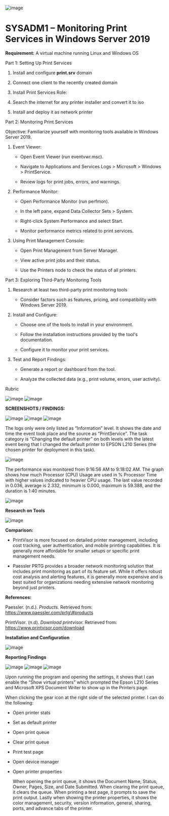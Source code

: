 ![image](https://github.com/user-attachments/assets/83c68971-a58a-447b-9857-6de231812d1d)

# SYSADM1 – Monitoring Print Services in Windows Server 2019

**Requirement:** A virtual machine running Linux and Windows OS

Part 1: Setting Up Print Services

1. Install and configure **print.srv** domain 

2. Connect one client to the recently created domain

3. Install Print Services Role:

4. Search the internet for any printer installer and convert it to iso

5. Install and deploy it as network printer

Part 2: Monitoring Print Services

Objective: Familiarize yourself with monitoring tools available in Windows Server 2019\.

1. Event Viewer:

   * Open Event Viewer (run eventvwr.msc).

   * Navigate to Applications and Services Logs \> Microsoft \> Windows \> PrintService.

   * Review logs for print jobs, errors, and warnings.

2. Performance Monitor:

   * Open Performance Monitor (run perfmon).

   * In the left pane, expand Data Collector Sets \> System.

   * Right-click System Performance and select Start.

   * Monitor performance metrics related to print services.

3. Using Print Management Console:

   * Open Print Management from Server Manager.

   * View active print jobs and their status.

   * Use the Printers node to check the status of all printers.

Part 3: Exploring Third-Party Monitoring Tools

1. Research at least two third-party print monitoring tools 

   * Consider factors such as features, pricing, and compatibility with Windows Server 2019\.

2. Install and Configure:

   * Choose one of the tools to install in your environment.

   * Follow the installation instructions provided by the tool's documentation.

   * Configure it to monitor your print services.

3. Test and Report Findings:

   * Generate a report or dashboard from the tool.

   * Analyze the collected data (e.g., print volume, errors, user activity).

Rubric

![image](https://github.com/user-attachments/assets/3ad79687-838a-4346-b5ea-91f6c289618c)
![image](https://github.com/user-attachments/assets/58dedb05-9de3-45e8-9a83-45d00d6e66cf)

**SCREENSHOTS / FINDINGS:**

![image](https://github.com/user-attachments/assets/35148eb1-2cbd-42dd-818b-6a09831dd94a)
![image](https://github.com/user-attachments/assets/82f37a66-90ac-47d5-86fb-52ae3a6ebb6a)
![image](https://github.com/user-attachments/assets/687d1dcf-4cb4-40c7-ba99-016ef2ee4485)

The logs only were only listed as “Information” level. It shows the date and time the event took place and the source as “PrintService”. The task category is “Changing the default printer” on both levels with the latest event being that I changed the default printer to EPSON L210 Series (the chosen printer for deployment in this task).

![image](https://github.com/user-attachments/assets/45d3ea2f-4b30-42a9-8ac2-7de790d0f7a1)

The performance was monitored from 9:16:56 AM to 9:18:02 AM. The graph shows how much Processor (CPU) Usage are used in % Processor Time with higher values indicated to heavier CPU usage. The last value recorded in 0.036, average is 2.332, minimum is 0.000, maximum is 59.388, and the duration is 1:40 minutes.

![image](https://github.com/user-attachments/assets/3bafbb85-d9bc-4546-b2ea-8037e5f8ddc5)

**Research on Tools**

![image](https://github.com/user-attachments/assets/1b586a13-2bd1-45ce-9d08-48df0978e424)

**Comparison:**

* PrintVisor is more focused on detailed printer management, including cost tracking, user authentication, and mobile printing capabilities. It is generally more affordable for smaller setups or specific print management needs.

* Paessler PRTG provides a broader network monitoring solution that includes print monitoring as part of its feature set. While it offers robust cost analysis and alerting features, it is generally more expensive and is best suited for organizations needing extensive network monitoring beyond just printers.

**References:**

Paessler. (n.d.). *Products.* Retrieved from: https://www.paessler.com/prtg\#products

PrintVisor. (n.d). *Download printvisor.* Retrieved from: https://www.printvisor.com/download

**Installation and Configuration**

![image](https://github.com/user-attachments/assets/df333eae-bf3a-4383-b237-03dfa60fadaf)

**Reporting Findings**

![image](https://github.com/user-attachments/assets/2e4a8384-2dbd-4b89-80e3-4400471f57b4)
![image](https://github.com/user-attachments/assets/56b3674c-f52c-48c5-9b05-25423488497a)
![image](https://github.com/user-attachments/assets/a166a88c-f608-44ed-b1d1-bc792388cba9)

Upon running the program and opening the settings, it shows that I can enable the “Show virtual printers” which prompted the Epson L210 Series and Microsoft XPS Document Writer to show up in the Printers page.

When clicking the gear icon at the right side of the selected printer. I can do the following:

* Open printer stats

* Set as default printer

* Open print queue

* Clear print queue

* Print test page

* Open device manager

* Open printer properties

  When opening the print queue, it shows the Document Name, Status, Owner, Pages, Size, and Date Submitted. When clearing the print queue, it clears the queue. When printing a test page, it prompts to save the print output. Lastly when showing the printer properties, it shows the color management, security, version information, general, sharing, ports, and advance tabs of the printer.
